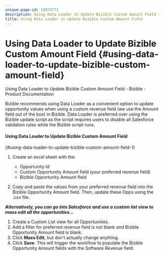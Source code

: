 ```yaml
---
unique-page-id: 18874771
description: Using Data Loader to Update Bizible Custom Amount Field - Bizible - Product Documentation
title: Using Data Loader to Update Bizible Custom Amount Field
---
```


# Using Data Loader to Update Bizible Custom Amount Field {#using-data-loader-to-update-bizible-custom-amount-field}

Using Data Loader to Update Bizible Custom Amount Field - Bizible - Product Documentation

Bizible recommends using Data Loader as a convenient option to update opportunity values when using a custom revenue field (we use the Amount field out of the box) in Bizible. Data Loader is preferred over using the Bizible update script as the script requires users to disable all Salesforce validation rules while the Bizible script runs.

#### Using Data Loader to Update Bizible Custom Amount Field  
{#using-data-loader-to-update-bizible-custom-amount-field-1}

1. Create an excel sheet with the:

    * Opportunity Id
    * Custom Opportunity Amount field (your preferred revenue field)
    * Bizible Opportunity Amount field

1. Copy and paste the values from your preferred revenue field into the Bizible Opportunity Amount field. Then, update these Opps using the .csv file.

***Alternatively, you can go into Salesforce and use a custom list view to mass edit all the opportunities...***

1. Create a Custom List view for all Opportunities.
1. Add a filter for preferred revenue field is not blank *and* Bizible Opportunity Amount field is blank.
1. Click **Mass Edit**, but don’t actually change anything.
1. Click **Save**. This will trigger the workflow to populate the Bizible Opportunity Amount fields with the Software Revenue field.


